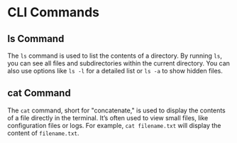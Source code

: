 # CLI Commands

## ls Command
The `ls` command is used to list the contents of a directory. By running `ls`, you can see all files and subdirectories within the current directory. You can also use options like `ls -l` for a detailed list or `ls -a` to show hidden files.

## cat Command
The `cat` command, short for "concatenate," is used to display the contents of a file directly in the terminal. It’s often used to view small files, like configuration files or logs. For example, `cat filename.txt` will display the content of `filename.txt`.

